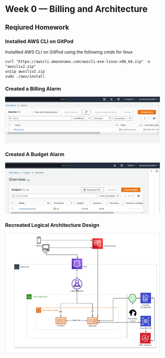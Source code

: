 # Week 0 — Billing and Architecture

## Reqiured Homework

### Installed AWS CLI on GitPod

Installled AWS CLI on GitPod using the following cmds
for linux

```
curl "https://awscli.amazonaws.com/awscli-exe-linux-x86_64.zip" -o "awscliv2.zip"
unzip awscliv2.zip
sudo ./aws/install

```

### Created a Billing Alarm 

![Image of Billing Alarm](assets/Billing_Alarm.PNG)


### Created A Budget Alarm

![Image of Budget Alarm](assets/Budget_Alarm.PNG)

### Recreated Logical Architecture Design

![Image of Architecture Design](assets/Architecture_Design.PNG)



